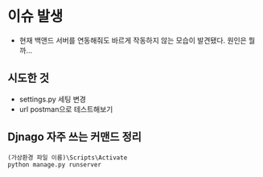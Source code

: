 # 이슈 발생

- 현재 백앤드 서버를 연동해줘도 바르게 작동하지 않는 모습이 발견됐다. 원인은 뭘까...

## 시도한 것

- settings.py 세팅 변경
- url postman으로 테스트해보기

## Djnago 자주 쓰는 커맨드 정리

```
(가상환경 파일 이름)\Scripts\Activate
python manage.py runserver
```
